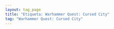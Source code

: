```yaml
---
layout: tag_page
title: "Etiqueta: Warhammer Quest: Cursed City"
tag: "Warhammer Quest: Cursed City"
---
```

